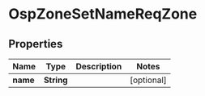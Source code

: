 # OspZoneSetNameReqZone

## Properties
Name | Type | Description | Notes
------------ | ------------- | ------------- | -------------
**name** | **String** |  |  [optional]
